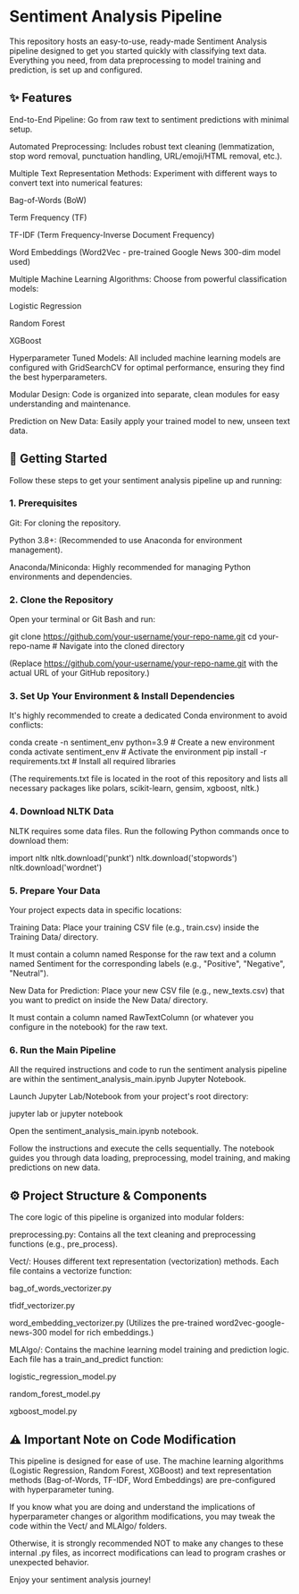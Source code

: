 # Sentiment Analysis Pipeline

This repository hosts an easy-to-use, ready-made Sentiment Analysis pipeline designed to get you started quickly with classifying text data. Everything you need, from data preprocessing to model training and prediction, is set up and configured.

## ✨ Features

End-to-End Pipeline: Go from raw text to sentiment predictions with minimal setup.

Automated Preprocessing: Includes robust text cleaning (lemmatization, stop word removal, punctuation handling, URL/emoji/HTML removal, etc.).

Multiple Text Representation Methods: Experiment with different ways to convert text into numerical features:

Bag-of-Words (BoW)

Term Frequency (TF)

TF-IDF (Term Frequency-Inverse Document Frequency)

Word Embeddings (Word2Vec - pre-trained Google News 300-dim model used)

Multiple Machine Learning Algorithms: Choose from powerful classification models:

Logistic Regression

Random Forest

XGBoost

Hyperparameter Tuned Models: All included machine learning models are configured with GridSearchCV for optimal performance, ensuring they find the best hyperparameters.

Modular Design: Code is organized into separate, clean modules for easy understanding and maintenance.

Prediction on New Data: Easily apply your trained model to new, unseen text data.

## 🚀 Getting Started
Follow these steps to get your sentiment analysis pipeline up and running:

### 1. Prerequisites

Git: For cloning the repository.

Python 3.8+: (Recommended to use Anaconda for environment management).

Anaconda/Miniconda: Highly recommended for managing Python environments and dependencies.

### 2. Clone the Repository

Open your terminal or Git Bash and run:

git clone https://github.com/your-username/your-repo-name.git
cd your-repo-name # Navigate into the cloned directory

(Replace https://github.com/your-username/your-repo-name.git with the actual URL of your GitHub repository.)

### 3. Set Up Your Environment & Install Dependencies

It's highly recommended to create a dedicated Conda environment to avoid conflicts:

conda create -n sentiment_env python=3.9 # Create a new environment
conda activate sentiment_env             # Activate the environment
pip install -r requirements.txt        # Install all required libraries

(The requirements.txt file is located in the root of this repository and lists all necessary packages like polars, scikit-learn, gensim, xgboost, nltk.)

### 4. Download NLTK Data

NLTK requires some data files. Run the following Python commands once to download them:

import nltk
nltk.download('punkt')
nltk.download('stopwords')
nltk.download('wordnet')

### 5. Prepare Your Data

Your project expects data in specific locations:

Training Data: Place your training CSV file (e.g., train.csv) inside the Training Data/ directory.

It must contain a column named Response for the raw text and a column named Sentiment for the corresponding labels (e.g., "Positive", "Negative", "Neutral").

New Data for Prediction: Place your new CSV file (e.g., new_texts.csv) that you want to predict on inside the New Data/ directory.

It must contain a column named RawTextColumn (or whatever you configure in the notebook) for the raw text.

### 6. Run the Main Pipeline
All the required instructions and code to run the sentiment analysis pipeline are within the sentiment_analysis_main.ipynb Jupyter Notebook.

Launch Jupyter Lab/Notebook from your project's root directory:

jupyter lab
or
jupyter notebook

Open the sentiment_analysis_main.ipynb notebook.

Follow the instructions and execute the cells sequentially. The notebook guides you through data loading, preprocessing, model training, and making predictions on new data.

## ⚙️ Project Structure & Components
The core logic of this pipeline is organized into modular folders:

preprocessing.py: Contains all the text cleaning and preprocessing functions (e.g., pre_process).

Vect/: Houses different text representation (vectorization) methods. Each file contains a vectorize function:

bag_of_words_vectorizer.py

tfidf_vectorizer.py

word_embedding_vectorizer.py (Utilizes the pre-trained word2vec-google-news-300 model for rich embeddings.)

MLAlgo/: Contains the machine learning model training and prediction logic. Each file has a train_and_predict function:

logistic_regression_model.py

random_forest_model.py

xgboost_model.py

## ⚠️ Important Note on Code Modification
This pipeline is designed for ease of use. The machine learning algorithms (Logistic Regression, Random Forest, XGBoost) and text representation methods (Bag-of-Words, TF-IDF, Word Embeddings) are pre-configured with hyperparameter tuning.

If you know what you are doing and understand the implications of hyperparameter changes or algorithm modifications, you may tweak the code within the Vect/ and MLAlgo/ folders.

Otherwise, it is strongly recommended NOT to make any changes to these internal .py files, as incorrect modifications can lead to program crashes or unexpected behavior.

Enjoy your sentiment analysis journey!
